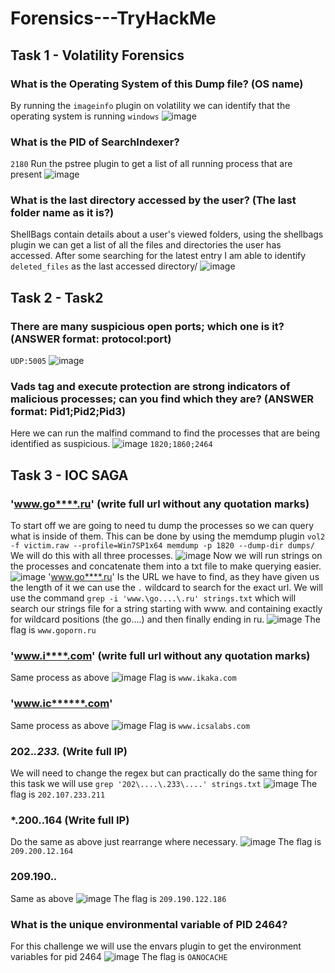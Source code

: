 # Forensics---TryHackMe #
## Task 1 - Volatility Forensics ##
### What is the Operating System of this Dump file? (OS name) ###
By running the ```imageinfo``` plugin on volatility we can identify that the operating system is running ```windows```
![image](https://user-images.githubusercontent.com/18509521/215691233-131e108f-c7a2-40c7-9b02-54a6f9d5378a.png)

### What is the PID of SearchIndexer? ###
```2180``` Run the pstree plugin to get a list of all running process that are present
![image](https://user-images.githubusercontent.com/18509521/215691472-6eb7851e-6937-4c40-8dca-2775d5902b0f.png)

### What is the last directory accessed by the user? (The last folder name as it is?) ###
ShellBags contain details about a user's viewed folders, using the shellbags plugin we can get a list of all the files and directories the user has accessed. After some searching for the latest entry I am able to identify ```deleted_files``` as the last accessed directory/
![image](https://user-images.githubusercontent.com/18509521/215700002-8192ff19-7c40-487d-8bdf-9d9d73aa62e2.png)

## Task 2 - Task2 ##
### There are many suspicious open ports; which one is it? (ANSWER format: protocol:port) ###
```UDP:5005```
![image](https://user-images.githubusercontent.com/18509521/215964632-fbff4bed-324f-40cc-808e-3ad7eeaf1fba.png)

### Vads tag and execute protection are strong indicators of malicious processes; can you find which they are? (ANSWER format: Pid1;Pid2;Pid3) ###
Here we can run the malfind command to find the processes that are being identified as suspicious. 
![image](https://user-images.githubusercontent.com/18509521/216006733-3104585c-a299-403b-9781-94ffebc12893.png)
```1820;1860;2464```

## Task 3 - IOC SAGA ##
### 'www.go****.ru' (write full url without any quotation marks) ###
To start off we are going to need tu dump the processes so we can query what is inside of them. This can be done by using the memdump plugin ``` vol2 -f victim.raw --profile=Win7SP1x64 memdump -p 1820 --dump-dir dumps/ ``` We will do this with all three processes.
![image](https://user-images.githubusercontent.com/18509521/216812475-374174e1-9152-4337-a993-0774b03014f7.png)
Now we will run strings on the processes and concatenate them into a txt file to make querying easier.
![image](https://user-images.githubusercontent.com/18509521/216812534-1db3ce19-6c93-436a-b288-e1c1a0b49444.png)
'www.go****.ru' Is the URL we have to find, as they have given us the length of it we can use the ```.``` wildcard to search for the exact url. We will use the command ```grep -i 'www.\go....\.ru' strings.txt``` which will search our strings file for a string starting with www. and containing exactly for wildcard positions (the go....) and then finally ending in ru.
![image](https://user-images.githubusercontent.com/18509521/216813219-d64d6f23-d252-46a4-9923-ee7820613238.png)
The flag is ```www.goporn.ru```

### 'www.i****.com' (write full url without any quotation marks) ###
Same process as above
![image](https://user-images.githubusercontent.com/18509521/216813303-fd027dc6-7a2b-4719-a8fc-f5a58df4e714.png)
Flag is ```www.ikaka.com```

### 'www.ic******.com' ###
Same process as above
![image](https://user-images.githubusercontent.com/18509521/216813331-7f9b9d38-4baa-4461-b6aa-316945d7b0d7.png)
Flag is ```www.icsalabs.com```

### 202.***.233.*** (Write full IP) ###
We will need to change the regex but can practically do the same thing for this task we will use ``` grep '202\....\.233\....' strings.txt ```
![image](https://user-images.githubusercontent.com/18509521/216813710-13d222b9-5184-475c-94cf-843810dc935c.png)
The flag is ```202.107.233.211```

### ***.200.**.164 (Write full IP) ###
Do the same as above just rearrange where necessary.
![image](https://user-images.githubusercontent.com/18509521/216813797-939f6fb2-b381-4a2b-ae60-904cccba68d1.png)
The flag is ```209.200.12.164```

### 209.190.***.*** ###
Same as above
![image](https://user-images.githubusercontent.com/18509521/216813850-a905c87f-94ac-44ae-8e8e-04f90b31c28e.png)
The flag is ```209.190.122.186```

### What is the unique environmental variable of PID 2464? ###
For this challenge we will use the envars plugin to get the environment variables for pid 2464
![image](https://user-images.githubusercontent.com/18509521/216814007-0fba7815-eab7-47d0-926a-e7d64c1c2110.png)
The flag is ```OANOCACHE```
